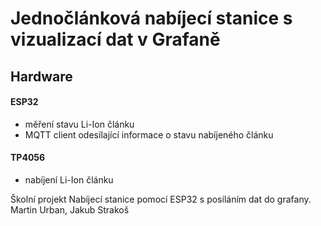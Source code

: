 # Jednočlánková nabíjecí stanice s vizualizací dat v Grafaně
## Hardware
#### ESP32
- měření stavu Li-Ion článku
- MQTT client odesílající informace o stavu nabíjeného článku

#### TP4056
- nabíjení Li-Ion článku

Školní projekt
Nabíjecí  stanice pomocí ESP32 s posíláním dat do grafany.
Martin Urban, Jakub Strakoš
